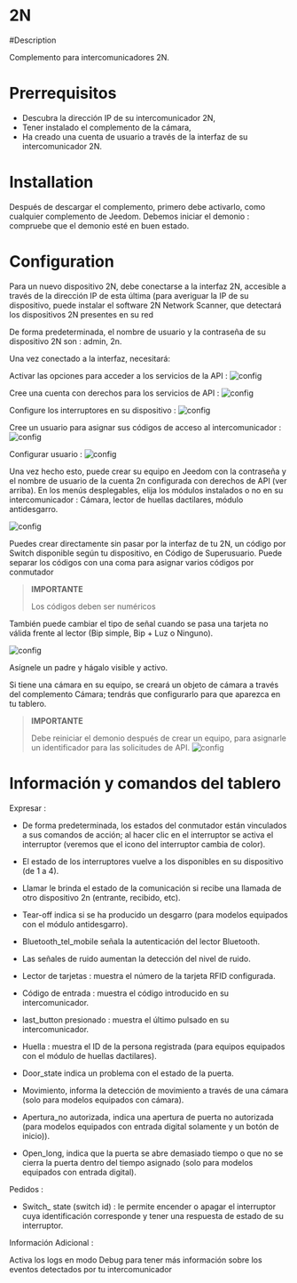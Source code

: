 # 2N

#Description

Complemento para intercomunicadores 2N.



# Prerrequisitos

 - Descubra la dirección IP de su intercomunicador 2N,
 - Tener instalado el complemento de la cámara,
 - Ha creado una cuenta de usuario a través de la interfaz de su intercomunicador 2N.



# Installation

Después de descargar el complemento, primero debe activarlo, como cualquier complemento de Jeedom.
Debemos iniciar el demonio : compruebe que el demonio esté en buen estado.



# Configuration

Para un nuevo dispositivo 2N, debe conectarse a la interfaz 2N, accesible a través de la dirección IP de esta última (para averiguar la IP de su dispositivo, puede instalar el software 2N Network Scanner, que detectará los dispositivos 2N presentes en su red

De forma predeterminada, el nombre de usuario y la contraseña de su dispositivo 2N son : admin, 2n.

Una vez conectado a la interfaz, necesitará:


Activar las opciones para acceder a los servicios de la API :
![config](../images/2nAPI.png)


Cree una cuenta con derechos para los servicios de API :
![config](../images/2nUser.png)


Configure los interruptores en su dispositivo :
![config](../images/2nSwitch.png)


Cree un usuario para asignar sus códigos de acceso al intercomunicador :
![config](../images/2nUsers.png)


Configurar usuario :
![config](../images/2nConfigUser.png)




Una vez hecho esto, puede crear su equipo en Jeedom con la contraseña y el nombre de usuario de la cuenta 2n configurada con derechos de API (ver arriba).
En los menús desplegables, elija los módulos instalados o no en su intercomunicador : Cámara, lector de huellas dactilares, módulo antidesgarro.


![config](../images/2nCrea.png)




Puedes crear directamente sin pasar por la interfaz de tu 2N, un código por Switch disponible según tu dispositivo, en Código de Superusuario.
Puede separar los códigos con una coma para asignar varios códigos por conmutador
>**IMPORTANTE**
>
> Los códigos deben ser numéricos

También puede cambiar el tipo de señal cuando se pasa una tarjeta no válida frente al lector (Bip simple, Bip + Luz o Ninguno).

![config](../images/2nSuperUser.png)



Asígnele un padre y hágalo visible y activo.

Si tiene una cámara en su equipo, se creará un objeto de cámara a través del complemento Cámara; tendrás que configurarlo para que aparezca en tu tablero.



>**IMPORTANTE**
>
> Debe reiniciar el demonio después de crear un equipo, para asignarle un identificador para las solicitudes de API.
> ![config](../images/2nDemon.png)




# Información y comandos del tablero


Expresar :

- De forma predeterminada, los estados del conmutador están vinculados a sus comandos de acción; al hacer clic en el interruptor se activa el interruptor (veremos que el icono del interruptor cambia de color).
- El estado de los interruptores vuelve a los disponibles en su dispositivo (de 1 a 4).


- Llamar le brinda el estado de la comunicación si recibe una llamada de otro dispositivo 2n (entrante, recibido, etc).

- Tear-off indica si se ha producido un desgarro (para modelos equipados con el módulo antidesgarro).

- Bluetooth_tel_mobile señala la autenticación del lector Bluetooth.


- Las señales de ruido aumentan la detección del nivel de ruido.

- Lector de tarjetas : muestra el número de la tarjeta RFID configurada.


- Código de entrada : muestra el código introducido en su intercomunicador.


- last_button presionado : muestra el último pulsado en su intercomunicador.

- Huella : muestra el ID de la persona registrada (para equipos equipados con el módulo de huellas dactilares).



- Door_state indica un problema con el estado de la puerta.

- Movimiento, informa la detección de movimiento a través de una cámara (solo para modelos equipados con cámara).

- Apertura_no autorizada, indica una apertura de puerta no autorizada (para modelos equipados con entrada digital solamente y un botón de inicio)).
- Open_long, indica que la puerta se abre demasiado tiempo o que no se cierra la puerta dentro del tiempo asignado (solo para modelos equipados con entrada digital).



Pedidos :

- Switch_ state (switch id) : le permite encender o apagar el interruptor cuya identificación corresponde y tener una respuesta de estado de su interruptor.





Información Adicional :

Activa los logs en modo Debug para tener más información sobre los eventos detectados por tu intercomunicador
